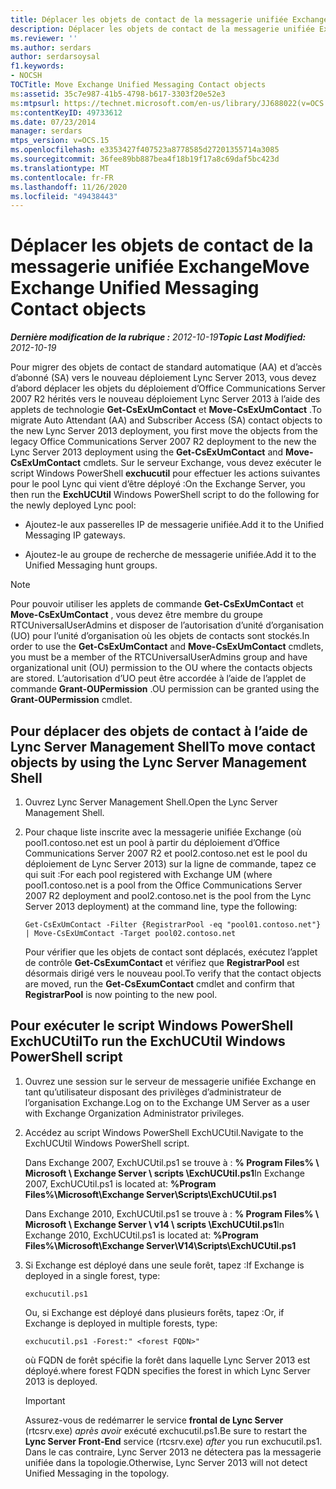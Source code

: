 ```yaml
---
title: Déplacer les objets de contact de la messagerie unifiée Exchange
description: Déplacer les objets de contact de la messagerie unifiée Exchange.
ms.reviewer: ''
ms.author: serdars
author: serdarsoysal
f1.keywords:
- NOCSH
TOCTitle: Move Exchange Unified Messaging Contact objects
ms:assetid: 35c7e987-41b5-4798-b617-3303f20e52e3
ms:mtpsurl: https://technet.microsoft.com/en-us/library/JJ688022(v=OCS.15)
ms:contentKeyID: 49733612
ms.date: 07/23/2014
manager: serdars
mtps_version: v=OCS.15
ms.openlocfilehash: e3353427f407523a8778585d27201355714a3085
ms.sourcegitcommit: 36fee89bb887bea4f18b19f17a8c69daf5bc423d
ms.translationtype: MT
ms.contentlocale: fr-FR
ms.lasthandoff: 11/26/2020
ms.locfileid: "49438443"
---
```

# <a name="move-exchange-unified-messaging-contact-objects"></a><span data-ttu-id="80299-103">Déplacer les objets de contact de la messagerie unifiée Exchange</span><span class="sxs-lookup"><span data-stu-id="80299-103">Move Exchange Unified Messaging Contact objects</span></span>

<div data-xmlns="http://www.w3.org/1999/xhtml">

<div class="topic" data-xmlns="http://www.w3.org/1999/xhtml" data-msxsl="urn:schemas-microsoft-com:xslt" data-cs="https://msdn.microsoft.com/">

<div data-asp="https://msdn2.microsoft.com/asp">



</div>

<div id="mainSection">

<div id="mainBody"><span data-ttu-id="80299-104">

<span> </span></span><span class="sxs-lookup"><span data-stu-id="80299-104">

<span> </span></span></span>

<span data-ttu-id="80299-105">_**Dernière modification de la rubrique :** 2012-10-19_</span><span class="sxs-lookup"><span data-stu-id="80299-105">_**Topic Last Modified:** 2012-10-19_</span></span>

<span data-ttu-id="80299-106">Pour migrer des objets de contact de standard automatique (AA) et d’accès d’abonné (SA) vers le nouveau déploiement Lync Server 2013, vous devez d’abord déplacer les objets du déploiement d’Office Communications Server 2007 R2 hérités vers le nouveau déploiement Lync Server 2013 à l’aide des applets de technologie **Get-CsExUmContact** et **Move-CsExUmContact** .</span><span class="sxs-lookup"><span data-stu-id="80299-106">To migrate Auto Attendant (AA) and Subscriber Access (SA) contact objects to the new Lync Server 2013 deployment, you first move the objects from the legacy Office Communications Server 2007 R2 deployment to the new the Lync Server 2013 deployment using the **Get-CsExUmContact** and **Move-CsExUmContact** cmdlets.</span></span> <span data-ttu-id="80299-107">Sur le serveur Exchange, vous devez exécuter le script Windows PowerShell **exchucutil** pour effectuer les actions suivantes pour le pool Lync qui vient d’être déployé :</span><span class="sxs-lookup"><span data-stu-id="80299-107">On the Exchange Server, you then run the **ExchUCUtil** Windows PowerShell script to do the following for the newly deployed Lync pool:</span></span>

  - <span data-ttu-id="80299-108">Ajoutez-le aux passerelles IP de messagerie unifiée.</span><span class="sxs-lookup"><span data-stu-id="80299-108">Add it to the Unified Messaging IP gateways.</span></span>

  - <span data-ttu-id="80299-109">Ajoutez-le au groupe de recherche de messagerie unifiée.</span><span class="sxs-lookup"><span data-stu-id="80299-109">Add it to the Unified Messaging hunt groups.</span></span>

<div>


> [!NOTE]  
> <span data-ttu-id="80299-110">Pour pouvoir utiliser les applets de commande <STRONG>Get-CsExUmContact</STRONG> et <STRONG>Move-CsExUmContact</STRONG> , vous devez être membre du groupe RTCUniversalUserAdmins et disposer de l’autorisation d’unité d’organisation (UO) pour l’unité d’organisation où les objets de contacts sont stockés.</span><span class="sxs-lookup"><span data-stu-id="80299-110">In order to use the <STRONG>Get-CsExUmContact</STRONG> and <STRONG>Move-CsExUmContact</STRONG> cmdlets, you must be a member of the RTCUniversalUserAdmins group and have organizational unit (OU) permission to the OU where the contacts objects are stored.</span></span> <span data-ttu-id="80299-111">L’autorisation d’UO peut être accordée à l’aide de l’applet de commande <STRONG>Grant-OUPermission</STRONG> .</span><span class="sxs-lookup"><span data-stu-id="80299-111">OU permission can be granted using the <STRONG>Grant-OUPermission</STRONG> cmdlet.</span></span>



</div>

<div>

## <a name="to-move-contact-objects-by-using-the-lync-server-management-shell"></a><span data-ttu-id="80299-112">Pour déplacer des objets de contact à l’aide de Lync Server Management Shell</span><span class="sxs-lookup"><span data-stu-id="80299-112">To move contact objects by using the Lync Server Management Shell</span></span>

1.  <span data-ttu-id="80299-113">Ouvrez Lync Server Management Shell.</span><span class="sxs-lookup"><span data-stu-id="80299-113">Open the Lync Server Management Shell.</span></span>

2.  <span data-ttu-id="80299-114">Pour chaque liste inscrite avec la messagerie unifiée Exchange (où pool1.contoso.net est un pool à partir du déploiement d’Office Communications Server 2007 R2 et pool2.contoso.net est le pool du déploiement de Lync Server 2013) sur la ligne de commande, tapez ce qui suit :</span><span class="sxs-lookup"><span data-stu-id="80299-114">For each pool registered with Exchange UM (where pool1.contoso.net is a pool from the Office Communications Server 2007 R2 deployment and pool2.contoso.net is the pool from the Lync Server 2013 deployment) at the command line, type the following:</span></span>
    
        Get-CsExUmContact -Filter {RegistrarPool -eq "pool01.contoso.net"} | Move-CsExUmContact -Target pool02.contoso.net
    
    <span data-ttu-id="80299-115">Pour vérifier que les objets de contact sont déplacés, exécutez l’applet de contrôle **Get-CsExumContact** et vérifiez que **RegistrarPool** est désormais dirigé vers le nouveau pool.</span><span class="sxs-lookup"><span data-stu-id="80299-115">To verify that the contact objects are moved, run the **Get-CsExumContact** cmdlet and confirm that **RegistrarPool** is now pointing to the new pool.</span></span>

</div>

<div>

## <a name="to-run-the-exchucutil-windows-powershell-script"></a><span data-ttu-id="80299-116">Pour exécuter le script Windows PowerShell ExchUCUtil</span><span class="sxs-lookup"><span data-stu-id="80299-116">To run the ExchUCUtil Windows PowerShell script</span></span>

1.  <span data-ttu-id="80299-117">Ouvrez une session sur le serveur de messagerie unifiée Exchange en tant qu’utilisateur disposant des privilèges d’administrateur de l’organisation Exchange.</span><span class="sxs-lookup"><span data-stu-id="80299-117">Log on to the Exchange UM Server as a user with Exchange Organization Administrator privileges.</span></span>

2.  <span data-ttu-id="80299-118">Accédez au script Windows PowerShell ExchUCUtil.</span><span class="sxs-lookup"><span data-stu-id="80299-118">Navigate to the ExchUCUtil Windows PowerShell script.</span></span>
    
    <span data-ttu-id="80299-119">Dans Exchange 2007, ExchUCUtil.ps1 se trouve à : **% Program Files% \\ Microsoft \\ Exchange Server \\ scripts \\ExchUCUtil.ps1**</span><span class="sxs-lookup"><span data-stu-id="80299-119">In Exchange 2007, ExchUCUtil.ps1 is located at: **%Program Files%\\Microsoft\\Exchange Server\\Scripts\\ExchUCUtil.ps1**</span></span>
    
    <span data-ttu-id="80299-120">Dans Exchange 2010, ExchUCUtil.ps1 se trouve à : **% Program Files% \\ Microsoft \\ Exchange Server \\ v14 \\ scripts \\ExchUCUtil.ps1**</span><span class="sxs-lookup"><span data-stu-id="80299-120">In Exchange 2010, ExchUCUtil.ps1 is located at: **%Program Files%\\Microsoft\\Exchange Server\\V14\\Scripts\\ExchUCUtil.ps1**</span></span>

3.  <span data-ttu-id="80299-121">Si Exchange est déployé dans une seule forêt, tapez :</span><span class="sxs-lookup"><span data-stu-id="80299-121">If Exchange is deployed in a single forest, type:</span></span>
    
        exchucutil.ps1
    
    <span data-ttu-id="80299-122">Ou, si Exchange est déployé dans plusieurs forêts, tapez :</span><span class="sxs-lookup"><span data-stu-id="80299-122">Or, if Exchange is deployed in multiple forests, type:</span></span>
    
        exchucutil.ps1 -Forest:" <forest FQDN>"
    
    <span data-ttu-id="80299-123">où FQDN de forêt spécifie la forêt dans laquelle Lync Server 2013 est déployé.</span><span class="sxs-lookup"><span data-stu-id="80299-123">where forest FQDN specifies the forest in which Lync Server 2013 is deployed.</span></span>
    
    <div>
    

    > [!IMPORTANT]  
    > <span data-ttu-id="80299-124">Assurez-vous de redémarrer le service <STRONG>frontal de Lync Server</STRONG> (rtcsrv.exe) <EM>après avoir</EM> exécuté exchucutil.ps1.</span><span class="sxs-lookup"><span data-stu-id="80299-124">Be sure to restart the <STRONG>Lync Server Front-End</STRONG> service (rtcsrv.exe) <EM>after</EM> you run exchucutil.ps1.</span></span> <span data-ttu-id="80299-125">Dans le cas contraire, Lync Server 2013 ne détectera pas la messagerie unifiée dans la topologie.</span><span class="sxs-lookup"><span data-stu-id="80299-125">Otherwise, Lync Server 2013 will not detect Unified Messaging in the topology.</span></span>

    
    <span data-ttu-id="80299-126"></div>

</div>

</div>

<span> </span>

</div>

</div>

</span><span class="sxs-lookup"><span data-stu-id="80299-126"></div>

</div>

</div>

<span> </span>

</div>

</div>

</span></span></div>

